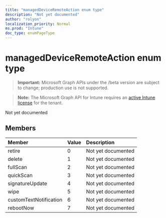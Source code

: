 ```yaml
---
title: "managedDeviceRemoteAction enum type"
description: "Not yet documented"
author: "rolyon"
localization_priority: Normal
ms.prod: "Intune"
doc_type: enumPageType
---
```


# managedDeviceRemoteAction enum type

> **Important:** Microsoft Graph APIs under the /beta version are subject to change; production use is not supported.

> **Note:** The Microsoft Graph API for Intune requires an [active Intune license](https://go.microsoft.com/fwlink/?linkid=839381) for the tenant.

Not yet documented

## Members
|Member|Value|Description|
|:---|:---|:---|
|retire|0|Not yet documented|
|delete|1|Not yet documented|
|fullScan|2|Not yet documented|
|quickScan|3|Not yet documented|
|signatureUpdate|4|Not yet documented|
|wipe|5|Not yet documented|
|customTextNotification|6|Not yet documented|
|rebootNow|7|Not yet documented|



